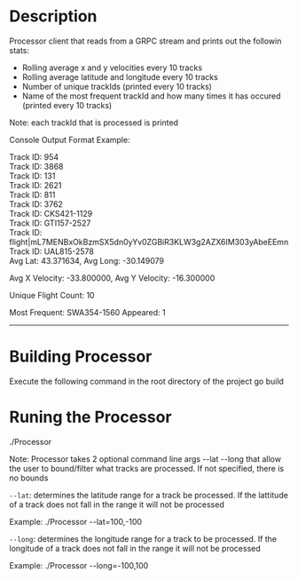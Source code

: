 # Description 
Processor client that reads from a GRPC stream and prints out the followin stats:
- Rolling average x and y velocities every 10 tracks 
- Rolling average latitude and longitude every 10 tracks
- Number of unique trackIds (printed every 10 tracks)
- Name of the most frequent trackId and how many times it has occured (printed every 10 tracks)

Note: each trackId that is processed is printed 

Console Output Format Example:

Track ID:  954<br/>
Track ID:  3868<br/>
Track ID:  131<br/>
Track ID:  2621<br/>
Track ID:  811<br/>
Track ID:  3762<br/>
Track ID:  CKS421-1129<br/>
Track ID:  GTI157-2527<br/>
Track ID:  flight|mL7MENBxOkBzmSX5dn0yYv0ZGBiR3KLW3g2AZX6IM303yAbeEEmn<br/>
Track ID:  UAL815-2578<br/>
Avg Lat: 43.371634, Avg Long: -30.149079

Avg X Velocity: -33.800000, Avg Y Velocity: -16.300000

Unique Flight Count: 10

Most Frequent:  SWA354-1560  Appeared:  1
__________________________________________________________

# Building Processor
Execute the following command in the root directory of the project
go build

# Runing the Processor
./Processor 

Note: Processor takes 2 optional command line args --lat --long that allow the user to bound/filter what tracks are processed. If not specified, there is no bounds

`--lat`: determines the latitude range for a track be processed. If the lattitude of a track does not fall in the range it will not be processed 

Example: ./Processor --lat=100,-100

`--long`: determines the longitude range for a track to be processed. If the longitude of a track does not fall in the range it will not be processed 

Example: ./Processor --long=-100,100